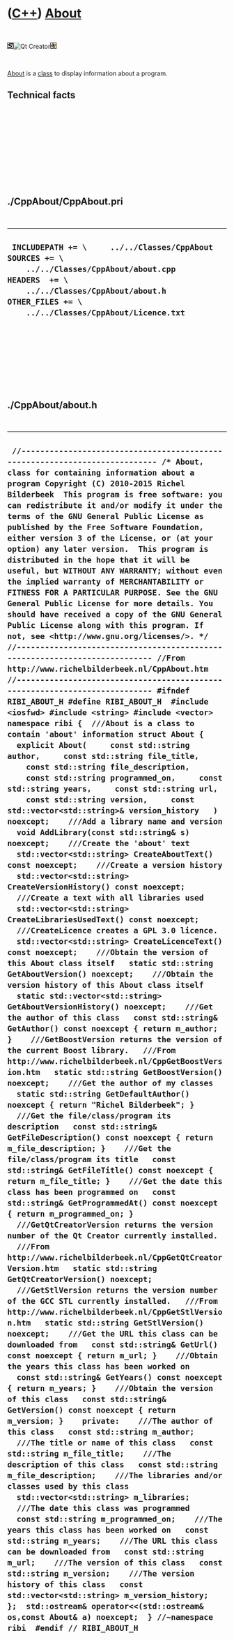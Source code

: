 
 

 

 

 

 

([C++](Cpp.md)) [About](CppAbout.md)
======================================

 

![STL](PicStl.png)![Qt
Creator](PicQtCreator.png)![Windows](PicWindows.png)

 

[About](CppAbout.md) is a [class](CppClass.md) to display information
about a program.

Technical facts
---------------

 

 

 

 

 

 

./CppAbout/CppAbout.pri
-----------------------

 

  --------------------------------------------------------------------------------------------------------------------------------------------------------------------------------------------------------------
  ` INCLUDEPATH += \     ../../Classes/CppAbout  SOURCES += \     ../../Classes/CppAbout/about.cpp  HEADERS  += \     ../../Classes/CppAbout/about.h  OTHER_FILES += \     ../../Classes/CppAbout/Licence.txt`
  --------------------------------------------------------------------------------------------------------------------------------------------------------------------------------------------------------------

 

 

 

 

 

./CppAbout/about.h
------------------

 

  ---------------------------------------------------------------------------------------------------------------------------------------------------------------------------------------------------------------------------------------------------------------------------------------------------------------------------------------------------------------------------------------------------------------------------------------------------------------------------------------------------------------------------------------------------------------------------------------------------------------------------------------------------------------------------------------------------------------------------------------------------------------------------------------------------------------------------------------------------------------------------------------------------------------------------------------------------------------------------------------------------------------------------------------------------------------------------------------------------------------------------------------------------------------------------------------------------------------------------------------------------------------------------------------------------------------------------------------------------------------------------------------------------------------------------------------------------------------------------------------------------------------------------------------------------------------------------------------------------------------------------------------------------------------------------------------------------------------------------------------------------------------------------------------------------------------------------------------------------------------------------------------------------------------------------------------------------------------------------------------------------------------------------------------------------------------------------------------------------------------------------------------------------------------------------------------------------------------------------------------------------------------------------------------------------------------------------------------------------------------------------------------------------------------------------------------------------------------------------------------------------------------------------------------------------------------------------------------------------------------------------------------------------------------------------------------------------------------------------------------------------------------------------------------------------------------------------------------------------------------------------------------------------------------------------------------------------------------------------------------------------------------------------------------------------------------------------------------------------------------------------------------------------------------------------------------------------------------------------------------------------------------------------------------------------------------------------------------------------------------------------------------------------------------------------------------------------------------------------------------------------------------------------------------------------------------------------------------------------------------------------------------------------------------------------------------------------------------------------------------------------------------------------------------------------------------------------------------------------------------------------------------------------------------------------------------------------------------------------------------------------------------------------------------------------------------------------------------------------------------------------------------------------------------------------------------------------------------------------------------------------------------------------------------------------------------------------------------------------------------------------------------------------------------------------------------------------------------------------------------------------------------------------------------------------------------------------------------------------------------------------------------------------------------------------------------------------------------------------------------------------------------------------
  ` //--------------------------------------------------------------------------- /* About, class for containing information about a program Copyright (C) 2010-2015 Richel Bilderbeek  This program is free software: you can redistribute it and/or modify it under the terms of the GNU General Public License as published by the Free Software Foundation, either version 3 of the License, or (at your option) any later version.  This program is distributed in the hope that it will be useful, but WITHOUT ANY WARRANTY; without even the implied warranty of MERCHANTABILITY or FITNESS FOR A PARTICULAR PURPOSE. See the GNU General Public License for more details. You should have received a copy of the GNU General Public License along with this program. If not, see <http://www.gnu.org/licenses/>. */ //--------------------------------------------------------------------------- //From http://www.richelbilderbeek.nl/CppAbout.htm //--------------------------------------------------------------------------- #ifndef RIBI_ABOUT_H #define RIBI_ABOUT_H  #include <iosfwd> #include <string> #include <vector>  namespace ribi {  ///About is a class to contain 'about' information struct About {   explicit About(     const std::string author,     const std::string file_title,     const std::string file_description,     const std::string programmed_on,     const std::string years,     const std::string url,     const std::string version,     const std::vector<std::string>& version_history   ) noexcept;    ///Add a library name and version   void AddLibrary(const std::string& s) noexcept;    ///Create the 'about' text   std::vector<std::string> CreateAboutText() const noexcept;    ///Create a version history   std::vector<std::string> CreateVersionHistory() const noexcept;    ///Create a text with all libraries used   std::vector<std::string> CreateLibrariesUsedText() const noexcept;    ///CreateLicence creates a GPL 3.0 licence.   std::vector<std::string> CreateLicenceText() const noexcept;    ///Obtain the version of this About class itself   static std::string GetAboutVersion() noexcept;    ///Obtain the version history of this About class itself   static std::vector<std::string> GetAboutVersionHistory() noexcept;    ///Get the author of this class   const std::string& GetAuthor() const noexcept { return m_author; }    ///GetBoostVersion returns the version of the current Boost library.   ///From http://www.richelbilderbeek.nl/CppGetBoostVersion.htm   static std::string GetBoostVersion() noexcept;    ///Get the author of my classes   static std::string GetDefaultAuthor() noexcept { return "Richel Bilderbeek"; }    ///Get the file/class/program its description   const std::string& GetFileDescription() const noexcept { return m_file_description; }    ///Get the file/class/program its title   const std::string& GetFileTitle() const noexcept { return m_file_title; }    ///Get the date this class has been programmed on   const std::string& GetProgrammedAt() const noexcept { return m_programmed_on; }    ///GetQtCreatorVersion returns the version number of the Qt Creator currently installed.   ///From http://www.richelbilderbeek.nl/CppGetQtCreatorVersion.htm   static std::string GetQtCreatorVersion() noexcept;    ///GetStlVersion returns the version number of the GCC STL currently installed.   ///From http://www.richelbilderbeek.nl/CppGetStlVersion.htm   static std::string GetStlVersion() noexcept;    ///Get the URL this class can be downloaded from   const std::string& GetUrl() const noexcept { return m_url; }    ///Obtain the years this class has been worked on   const std::string& GetYears() const noexcept { return m_years; }    ///Obtain the version of this class   const std::string& GetVersion() const noexcept { return m_version; }    private:    ///The author of this class   const std::string m_author;    ///The title or name of this class   const std::string m_file_title;    ///The description of this class   const std::string m_file_description;    ///The libraries and/or classes used by this class   std::vector<std::string> m_libraries;    ///The date this class was programmed   const std::string m_programmed_on;    ///The years this class has been worked on   const std::string m_years;    ///The URL this class can be downloaded from   const std::string m_url;    ///The version of this class   const std::string m_version;    ///The version history of this class   const std::vector<std::string> m_version_history;  };  std::ostream& operator<<(std::ostream& os,const About& a) noexcept;  } //~namespace ribi  #endif // RIBI_ABOUT_H`
  ---------------------------------------------------------------------------------------------------------------------------------------------------------------------------------------------------------------------------------------------------------------------------------------------------------------------------------------------------------------------------------------------------------------------------------------------------------------------------------------------------------------------------------------------------------------------------------------------------------------------------------------------------------------------------------------------------------------------------------------------------------------------------------------------------------------------------------------------------------------------------------------------------------------------------------------------------------------------------------------------------------------------------------------------------------------------------------------------------------------------------------------------------------------------------------------------------------------------------------------------------------------------------------------------------------------------------------------------------------------------------------------------------------------------------------------------------------------------------------------------------------------------------------------------------------------------------------------------------------------------------------------------------------------------------------------------------------------------------------------------------------------------------------------------------------------------------------------------------------------------------------------------------------------------------------------------------------------------------------------------------------------------------------------------------------------------------------------------------------------------------------------------------------------------------------------------------------------------------------------------------------------------------------------------------------------------------------------------------------------------------------------------------------------------------------------------------------------------------------------------------------------------------------------------------------------------------------------------------------------------------------------------------------------------------------------------------------------------------------------------------------------------------------------------------------------------------------------------------------------------------------------------------------------------------------------------------------------------------------------------------------------------------------------------------------------------------------------------------------------------------------------------------------------------------------------------------------------------------------------------------------------------------------------------------------------------------------------------------------------------------------------------------------------------------------------------------------------------------------------------------------------------------------------------------------------------------------------------------------------------------------------------------------------------------------------------------------------------------------------------------------------------------------------------------------------------------------------------------------------------------------------------------------------------------------------------------------------------------------------------------------------------------------------------------------------------------------------------------------------------------------------------------------------------------------------------------------------------------------------------------------------------------------------------------------------------------------------------------------------------------------------------------------------------------------------------------------------------------------------------------------------------------------------------------------------------------------------------------------------------------------------------------------------------------------------------------------------------------------------------------------------------------

 

 

 

 

 

./CppAbout/about.cpp
--------------------

 

  ------------------------------------------------------------------------------------------------------------------------------------------------------------------------------------------------------------------------------------------------------------------------------------------------------------------------------------------------------------------------------------------------------------------------------------------------------------------------------------------------------------------------------------------------------------------------------------------------------------------------------------------------------------------------------------------------------------------------------------------------------------------------------------------------------------------------------------------------------------------------------------------------------------------------------------------------------------------------------------------------------------------------------------------------------------------------------------------------------------------------------------------------------------------------------------------------------------------------------------------------------------------------------------------------------------------------------------------------------------------------------------------------------------------------------------------------------------------------------------------------------------------------------------------------------------------------------------------------------------------------------------------------------------------------------------------------------------------------------------------------------------------------------------------------------------------------------------------------------------------------------------------------------------------------------------------------------------------------------------------------------------------------------------------------------------------------------------------------------------------------------------------------------------------------------------------------------------------------------------------------------------------------------------------------------------------------------------------------------------------------------------------------------------------------------------------------------------------------------------------------------------------------------------------------------------------------------------------------------------------------------------------------------------------------------------------------------------------------------------------------------------------------------------------------------------------------------------------------------------------------------------------------------------------------------------------------------------------------------------------------------------------------------------------------------------------------------------------------------------------------------------------------------------------------------------------------------------------------------------------------------------------------------------------------------------------------------------------------------------------------------------------------------------------------------------------------------------------------------------------------------------------------------------------------------------------------------------------------------------------------------------------------------------------------------------------------------------------------------------------------------------------------------------------------------------------------------------------------------------------------------------------------------------------------------------------------------------------------------------------------------------------------------------------------------------------------------------------------------------------------------------------------------------------------------------------------------------------------------------------------------------------------------------------------------------------------------------------------------------------------------------------------------------------------------------------------------------------------------------------------------------------------------------------------------------------------------------------------------------------------------------------------------------------------------------------------------------------------------------------------------------------------------------------------------------------------------------------------------------------------------------------------------------------------------------------------------------------------------------------------------------------------------------------------------------------------------------------------------------------------------------------------------------------------------------------------------------------------------------------------------------------------------------------------------------------------------------------------------------------------------------------------------------------------------------------------------------------------------------------------------------------------------------------------------------------------------------------------------------------------------------------------------------------------------------------------------------------------------------------------------------------------------------------------------------------------------------------------------------------------------------------------------------------------------------------------------------------------------------------------------------------------------------------------------------------------------------------------------------------------------------------------------------------------------------------------------
  ` //--------------------------------------------------------------------------- /* About, class for containing information about a program Copyright (C) 2010-2015 Richel Bilderbeek  This program is free software: you can redistribute it and/or modify it under the terms of the GNU General Public License as published by the Free Software Foundation, either version 3 of the License, or (at your option) any later version.  This program is distributed in the hope that it will be useful, but WITHOUT ANY WARRANTY; without even the implied warranty of MERCHANTABILITY or FITNESS FOR A PARTICULAR PURPOSE. See the GNU General Public License for more details. You should have received a copy of the GNU General Public License along with this program. If not, see <http://www.gnu.org/licenses/>. */ //--------------------------------------------------------------------------- //From http://www.richelbilderbeek.nl/CppAbout.htm //--------------------------------------------------------------------------- #include "about.h"  #include <algorithm> #include <cassert> #include <iostream> #include <iterator>  #pragma GCC diagnostic push #pragma GCC diagnostic ignored "-Weffc++" #pragma GCC diagnostic ignored "-Wunused-local-typedefs" #pragma GCC diagnostic ignored "-Wunused-but-set-parameter" #include <boost/lexical_cast.hpp> #include <boost/version.hpp>  //#include "trace.h" #pragma GCC diagnostic pop  ribi::About::About(     const std::string author,     const std::string file_title,     const std::string file_description,     const std::string programmed_on,     const std::string years,     const std::string url,     const std::string version,     const std::vector<std::string>& version_history) noexcept   : m_author{author},     m_file_title{file_title},     m_file_description{file_description},     m_libraries{},     m_programmed_on{programmed_on},     m_years{years},     m_url{url},     m_version{version},     m_version_history{version_history} {   AddLibrary(     "About version: "     + GetAboutVersion());   AddLibrary(     "Boost version: "     + GetBoostVersion());   AddLibrary(     "STL version: "     + GetStlVersion()     + " (GNU ISO C++ library)"); }  void ribi::About::AddLibrary(const std::string& s) noexcept {   m_libraries.push_back(s);   std::sort(m_libraries.begin(),m_libraries.end()); }  std::vector<std::string> ribi::About::CreateAboutText() const noexcept {   const std::vector<std::string> v   {     m_file_title + ", version " + m_version,     "Copyright (C) " + m_years + " " + m_author,     "Programmed on " + m_programmed_on,     "by " + m_author,     "",     m_file_title + " can be downloaded from " + m_url,     "Licenced under GPL 3.0"   };   return v; }  std::vector<std::string> ribi::About::CreateLibrariesUsedText() const noexcept {   std::vector<std::string> v;   v.push_back("Libraries and classes used: ");   for(const std::string& s: m_libraries)   {     v.push_back(" * " + s);   }   return v; }  std::vector<std::string> ribi::About::CreateLicenceText() const noexcept {   std::vector<std::string> v{     m_file_title + ", " + m_file_description,     "Copyright (C) " + m_years + " " + m_author,     "",     "This program is free software: you can redistribute it and/or modify",     "it under the terms of the GNU General Public License as published by",     "the Free Software Foundation, either version 3 of the License, or",     "(at your option) any later version.",     "",     "This program is distributed in the hope that it will be useful,",     "but WITHOUT ANY WARRANTY; without even the implied warranty of",     "MERCHANTABILITY or FITNESS FOR A PARTICULAR PURPOSE. See the",     "GNU General Public License for more details.",     "You should have received a copy of the GNU General Public License",     "along with this program. If not, see <http://www.gnu.org/licenses/>."   };   return v; }  std::vector<std::string> ribi::About::CreateVersionHistory() const noexcept {   std::vector<std::string> v;   v.push_back("Version history:");   v.push_back(" * YYYY-MM-DD: version X.Y: [description]");   for(const std::string& s: m_version_history)   {     v.push_back(" * " + s);   }   return v; }  std::string ribi::About::GetAboutVersion() noexcept {   return "1.7"; }  std::vector<std::string> ribi::About::GetAboutVersionHistory() noexcept {   return {     "2011-01-07: version 1.0: initial version",     "2011-01-11: version 1.1: added simple getters",     "2011-09-12: version 1.2: added operator<<",     "2012-01-08: version 1.3: fixed grammatical error",     "2012-01-26: version 1.4: removed BOOST_FOREACH",     "2013-04-29: version 1.5: added #ifdefs for GCC 4.4.0"     "2013-09-05: version 1.6: transition to namespace ribi"     "2013-09-16: version 1.7: noexcept added"   }; }  std::string ribi::About::GetBoostVersion() noexcept {   std::string s = BOOST_LIB_VERSION;   std::replace(s.begin(),s.end(),'_','.');   return s; }  std::string ribi::About::GetStlVersion() noexcept {   return boost::lexical_cast<std::string>(__VERSION__); }  std::ostream& ribi::operator<<(std::ostream& os,const About& a) noexcept {   {     const std::vector<std::string> v{a.CreateAboutText()};     std::copy(v.begin(),v.end(),std::ostream_iterator<std::string>(os,"\n"));   }   os     << '\n';   {     std::vector<std::string> v{a.CreateLibrariesUsedText()};     std::copy(v.begin(),v.end(),std::ostream_iterator<std::string>(os,"\n"));   }   os     << '\n';   {     std::vector<std::string> v{a.CreateVersionHistory()};     std::copy(v.begin(),v.end(),std::ostream_iterator<std::string>(os,"\n"));   }   os     << '\n'     << "Licence:\n";   {     std::vector<std::string> v{a.CreateLicenceText()};     std::copy(v.begin(),v.end(),std::ostream_iterator<std::string>(os,"\n"));   }   os     << '\n'     << "Source code built on "     << __DATE__     << " "     << __TIME__     << '\n'   #ifdef NDEBUG     << "Release version"   #else     << "Debug version"   #endif     << '\n';   return os; }`
  ------------------------------------------------------------------------------------------------------------------------------------------------------------------------------------------------------------------------------------------------------------------------------------------------------------------------------------------------------------------------------------------------------------------------------------------------------------------------------------------------------------------------------------------------------------------------------------------------------------------------------------------------------------------------------------------------------------------------------------------------------------------------------------------------------------------------------------------------------------------------------------------------------------------------------------------------------------------------------------------------------------------------------------------------------------------------------------------------------------------------------------------------------------------------------------------------------------------------------------------------------------------------------------------------------------------------------------------------------------------------------------------------------------------------------------------------------------------------------------------------------------------------------------------------------------------------------------------------------------------------------------------------------------------------------------------------------------------------------------------------------------------------------------------------------------------------------------------------------------------------------------------------------------------------------------------------------------------------------------------------------------------------------------------------------------------------------------------------------------------------------------------------------------------------------------------------------------------------------------------------------------------------------------------------------------------------------------------------------------------------------------------------------------------------------------------------------------------------------------------------------------------------------------------------------------------------------------------------------------------------------------------------------------------------------------------------------------------------------------------------------------------------------------------------------------------------------------------------------------------------------------------------------------------------------------------------------------------------------------------------------------------------------------------------------------------------------------------------------------------------------------------------------------------------------------------------------------------------------------------------------------------------------------------------------------------------------------------------------------------------------------------------------------------------------------------------------------------------------------------------------------------------------------------------------------------------------------------------------------------------------------------------------------------------------------------------------------------------------------------------------------------------------------------------------------------------------------------------------------------------------------------------------------------------------------------------------------------------------------------------------------------------------------------------------------------------------------------------------------------------------------------------------------------------------------------------------------------------------------------------------------------------------------------------------------------------------------------------------------------------------------------------------------------------------------------------------------------------------------------------------------------------------------------------------------------------------------------------------------------------------------------------------------------------------------------------------------------------------------------------------------------------------------------------------------------------------------------------------------------------------------------------------------------------------------------------------------------------------------------------------------------------------------------------------------------------------------------------------------------------------------------------------------------------------------------------------------------------------------------------------------------------------------------------------------------------------------------------------------------------------------------------------------------------------------------------------------------------------------------------------------------------------------------------------------------------------------------------------------------------------------------------------------------------------------------------------------------------------------------------------------------------------------------------------------------------------------------------------------------------------------------------------------------------------------------------------------------------------------------------------------------------------------------------------------------------------------------------------------------------------------------------------------------------------------------------------

 

 

 

 

 

 

This page has been created by the [tool](Tools.md)
[CodeToHtml](ToolCodeToHtml.md)
